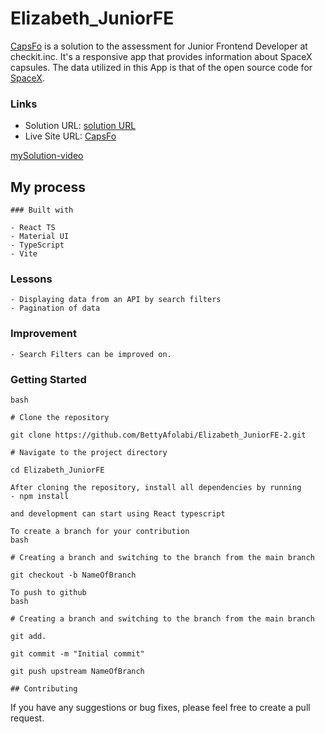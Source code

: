 # Elizabeth_JuniorFE

[CapsFo](https://capsfo.netlify.app) is a solution to the assessment for Junior Frontend Developer at checkit.inc. It's a responsive app that provides information about SpaceX capsules. The data utilized in this App is that of the open source code for [SpaceX](https://api.spacexdata.com/v4/capsules).

### Links

- Solution URL: [solution URL](https://github.com/BettyAfolabi/Elizabeth_JuniorFE)
- Live Site URL: [CapsFo](https://capsfo.netlify.app)

[mySolution-video](https://drive.google.com/file/d/1Ia1cQ2bHOQ32CNOa257Ib98RZhD1jKth/view?usp=sharing)

## My process

    ### Built with

    - React TS
    - Material UI
    - TypeScript
    - Vite

### Lessons

    - Displaying data from an API by search filters
    - Pagination of data

### Improvement

    - Search Filters can be improved on.

### Getting Started

    bash

    # Clone the repository

    git clone https://github.com/BettyAfolabi/Elizabeth_JuniorFE-2.git

    # Navigate to the project directory

    cd Elizabeth_JuniorFE

    After cloning the repository, install all dependencies by running
    - npm install

    and development can start using React typescript

    To create a branch for your contribution
    bash

    # Creating a branch and switching to the branch from the main branch

    git checkout -b NameOfBranch

    To push to github
    bash

    # Creating a branch and switching to the branch from the main branch

    git add.

    git commit -m "Initial commit"

    git push upstream NameOfBranch

    ## Contributing

If you have any suggestions or bug fixes, please feel free to create a pull request.
